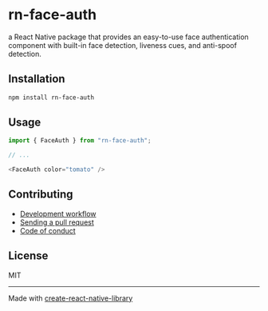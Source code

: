# rn-face-auth

a React Native package that provides an easy-to-use face authentication component with built-in face detection, liveness cues, and anti-spoof detection.

## Installation


```sh
npm install rn-face-auth
```


## Usage


```js
import { FaceAuth } from "rn-face-auth";

// ...

<FaceAuth color="tomato" />
```


## Contributing

- [Development workflow](CONTRIBUTING.md#development-workflow)
- [Sending a pull request](CONTRIBUTING.md#sending-a-pull-request)
- [Code of conduct](CODE_OF_CONDUCT.md)

## License

MIT

---

Made with [create-react-native-library](https://github.com/callstack/react-native-builder-bob)
